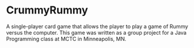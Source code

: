 # CrummyRummy
A single-player card game that allows the player to play a game of Rummy versus the computer. This game was written as a group project for a Java Programming class at MCTC in Minneapolis, MN.
